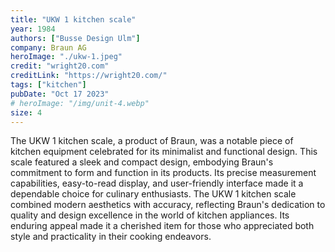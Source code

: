 ```yaml
---
title: "UKW 1 kitchen scale"
year: 1984
authors: ["Busse Design Ulm"]
company: Braun AG
heroImage: "./ukw-1.jpeg"
credit: "wright20.com"
creditLink: "https://wright20.com/"
tags: ["kitchen"]
pubDate: "Oct 17 2023"
# heroImage: "/img/unit-4.webp"
size: 4
---
```


The UKW 1 kitchen scale, a product of Braun, was a notable piece of kitchen equipment celebrated for its minimalist and functional design. This scale featured a sleek and compact design, embodying Braun's commitment to form and function in its products. Its precise measurement capabilities, easy-to-read display, and user-friendly interface made it a dependable choice for culinary enthusiasts. The UKW 1 kitchen scale combined modern aesthetics with accuracy, reflecting Braun's dedication to quality and design excellence in the world of kitchen appliances. Its enduring appeal made it a cherished item for those who appreciated both style and practicality in their cooking endeavors.
